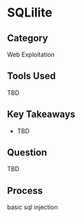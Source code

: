 # SQLilite

## Category

Web Exploitation

## Tools Used

TBD

## Key Takeaways

- TBD

## Question

TBD

## Process

basic sql injection
